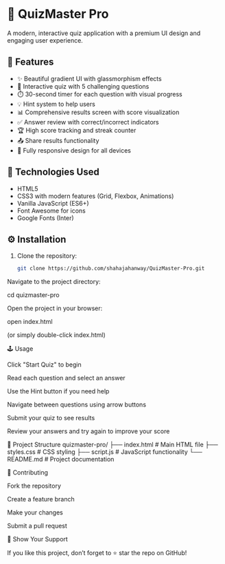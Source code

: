 # 🎯 QuizMaster Pro

A modern, interactive quiz application with a premium UI design and engaging user experience.

## 🚀 Features

- ✨ Beautiful gradient UI with glassmorphism effects  
- 🧠 Interactive quiz with 5 challenging questions  
- ⏱️ 30-second timer for each question with visual progress  
- 💡 Hint system to help users  
- 📊 Comprehensive results screen with score visualization  
- ✅ Answer review with correct/incorrect indicators  
- 🏆 High score tracking and streak counter  
- 📤 Share results functionality  
- 📱 Fully responsive design for all devices  

## 🧩 Technologies Used

- HTML5  
- CSS3 with modern features (Grid, Flexbox, Animations)  
- Vanilla JavaScript (ES6+)  
- Font Awesome for icons  
- Google Fonts (Inter)

## ⚙️ Installation

1. Clone the repository:
   ```bash
   git clone https://github.com/shahajahanway/QuizMaster-Pro.git

Navigate to the project directory:

cd quizmaster-pro


Open the project in your browser:

open index.html


(or simply double-click index.html)

🕹️ Usage

Click "Start Quiz" to begin

Read each question and select an answer

Use the Hint button if you need help

Navigate between questions using arrow buttons

Submit your quiz to see results

Review your answers and try again to improve your score

📁 Project Structure
quizmaster-pro/
├── index.html      # Main HTML file
├── styles.css      # CSS styling
├── script.js       # JavaScript functionality
└── README.md       # Project documentation

🤝 Contributing

Fork the repository

Create a feature branch

Make your changes

Submit a pull request

🌟 Show Your Support

If you like this project, don’t forget to ⭐ star the repo on GitHub!
